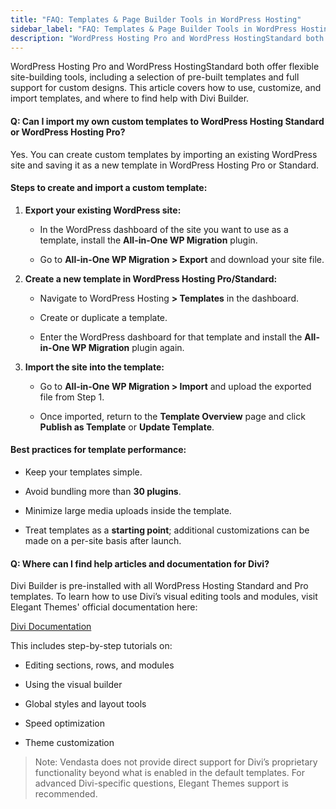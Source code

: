 ```yaml
---
title: "FAQ: Templates & Page Builder Tools in WordPress Hosting"
sidebar_label: "FAQ: Templates & Page Builder Tools in WordPress Hosting"
description: "WordPress Hosting Pro and WordPress HostingStandard both offer flexible site-building tools, including a selection of pre-built templates and full support for"
---
```


WordPress Hosting Pro and WordPress HostingStandard both offer flexible site-building tools, including a selection of pre-built templates and full support for custom designs. This article covers how to use, customize, and import templates, and where to find help with Divi Builder.

#### **Q: Can I import my own custom templates to WordPress Hosting Standard or WordPress Hosting Pro?**

Yes. You can create custom templates by importing an existing WordPress site and saving it as a new template in WordPress Hosting Pro or Standard.

#### Steps to create and import a custom template:

1.  **Export your existing WordPress site:**
    
    *   In the WordPress dashboard of the site you want to use as a template, install the **All-in-One WP Migration** plugin.
        
    *   Go to **All-in-One WP Migration > Export** and download your site file.
        
2.  **Create a new template in WordPress Hosting Pro/Standard:**
    
    *   Navigate to WordPress Hosting **> Templates** in the dashboard.
        
    *   Create or duplicate a template.
        
    *   Enter the WordPress dashboard for that template and install the **All-in-One WP Migration** plugin again.
        
3.  **Import the site into the template:**
    
    *   Go to **All-in-One WP Migration > Import** and upload the exported file from Step 1.
        
    *   Once imported, return to the **Template Overview** page and click **Publish as Template** or **Update Template**.
        

#### Best practices for template performance:

*   Keep your templates simple.
    
*   Avoid bundling more than **30 plugins**.
    
*   Minimize large media uploads inside the template.
    
*   Treat templates as a **starting point**; additional customizations can be made on a per-site basis after launch.
    

#### **Q: Where can I find help articles and documentation for Divi?**

Divi Builder is pre-installed with all WordPress Hosting Standard and Pro templates. To learn how to use Divi’s visual editing tools and modules, visit Elegant Themes' official documentation here:

[Divi Documentation](https://www.elegantthemes.com/documentation/divi/)

This includes step-by-step tutorials on:

*   Editing sections, rows, and modules
    
*   Using the visual builder
    
*   Global styles and layout tools
    
*   Speed optimization
    
*   Theme customization
    

> Note: Vendasta does not provide direct support for Divi’s proprietary functionality beyond what is enabled in the default templates. For advanced Divi-specific questions, Elegant Themes support is recommended.